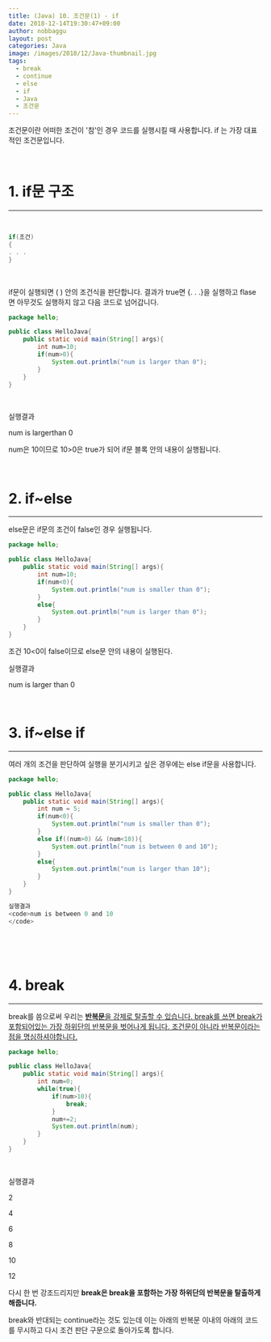 ```yaml
---
title: (Java) 10. 조건문(1) - if
date: 2018-12-14T19:30:47+09:00
author: nobbaggu
layout: post
categories: Java
image: /images/2018/12/Java-thumbnail.jpg
tags:
  - break
  - continue
  - else
  - if
  - Java
  - 조건문
---
```

조건문이란 어떠한 조건이 '참'인 경우 코드를 실행시킬 때 사용합니다. if 는 가장 대표적인 조건문입니다.

&nbsp;

# 1. if문 구조

* * *

&nbsp;

~~~ java
if(조건)
{
. . .
}
~~~

&nbsp;

if문이 실행되면 ( ) 안의 조건식을 판단합니다. 결과가 true면 {. . .}을 실행하고 flase면 아무것도 실행하지 않고 다음 코드로 넘어갑니다.

~~~ java
package hello;

public class HelloJava{
    public static void main(String[] args){
        int num=10;
        if(num>0){
            System.out.println("num is larger than 0");
        }
    }
}
~~~

&nbsp;

실행결과

num is largerthan 0

num은 10이므로 10>0은 true가 되어 if문 블록 안의 내용이 실행됩니다.

&nbsp;

# 2. if~else

* * *

else문은 if문의 조건이 false인 경우 실행됩니다.

~~~ java
package hello;

public class HelloJava{
    public static void main(String[] args){
        int num=10;
        if(num<0){
            System.out.println("num is smaller than 0");
        }
        else{
            System.out.println("num is larger than 0");
        }
    }
}
~~~

조건 10<0이 false이므로 else문 안의 내용이 실행된다.

실행결과

num is larger than 0

&nbsp;

# 3. if~else if

* * *

여러 개의 조건을 판단하여 실행을 분기시키고 싶은 경우에는 else if문을 사용합니다.

~~~ java
package hello;

public class HelloJava{
    public static void main(String[] args){
        int num = 5;
        if(num<0){
            System.out.println("num is smaller than 0");
        }
        else if((num>0) && (num<10)){
            System.out.println("num is between 0 and 10");
        }
        else{
            System.out.println("num is larger than 10");
        }
    }
}
~~~

~~~ java
실행결과
<code>num is between 0 and 10
</code>
~~~

&nbsp;

&nbsp;

# 4. break

* * *

break를 씀으로써 우리는 <span style="text-decoration: underline;"><strong>반복문</strong>을 강제로 탈출할 수 있습니다. break를 쓰면 break가 포함되어있는 가장 하위단의 반복문을 벗어나게 됩니다. 조건문이 아니라 반복문이라는 점을 명심하셔야합니다.

~~~ java
package hello;

public class HelloJava{
    public static void main(String[] args){
        int num=0;
        while(true){
            if(num>10){
                break;
            }
            num+=2;
            System.out.println(num);
        }
    }
}
~~~

&nbsp;

실행결과

2


4


6


8


10


12


 

다시 한 번 강조드리지만 **break은 break을 포함하는 가장 하위단의 반복문을 탈출하게 해줍니다.**

break와 반대되는 continue라는 것도 있는데 이는 아래의 반복문 이내의 아래의 코드를 무시하고 다시 조건 판단 구문으로 돌아가도록 합니다.